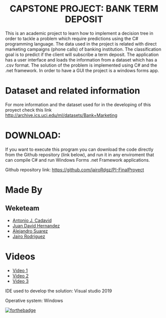 ﻿<h1 align="center"> CAPSTONE PROJECT: BANK TERM DEPOSIT</h1>

This is an academic project to learn how to implement a decision tree in order to tackle a problem which require predictions using the
C# programming language.
The data used in the project is related with direct marketing campaigns (phone calls) of banking institution.
The classification goal is to predict if the client will subscribe a term deposit. The application has a user interface and loads
the information from a dataset which has a .csv format.
The solution of the problem is implemented using C# and the .net framework. In order to have a GUI the project is a
windows forms app.

# Dataset and related information
For more information and the dataset used for in the developing of this proyect check this link
http://archive.ics.uci.edu/ml/datasets/Bank+Marketing

# DOWNLOAD:

If you want to execute this program you can download the code directly from the Github repository (link below), and run it in any
enviroment that can compile C# and run Windows Forms .net Framework applications.

Github repository link:
https://github.com/jairoRdgz/PI-FinalProyect


# Made By
## Weketeam
+ [Antonio J. Cadavid](https://github.com/cadav1nci "cadav1nci")
+ [Juan David Hernandez](https://github.com/juanher0825 "juanher0825")
+ [Alejandro Suarez](https://github.com/ASuarez10 "ASuarez10")
+ [Jairo Rodriguez](https://github.com/jairoRdgz "jairoRdgz")

# Videos
+ [Video 1](https://youtu.be/U2cCtGxF0GA)
+ [Video 2](https://youtu.be/EMYna1j9EJ0)
+ [Video 3](https://youtu.be/JumY_YtpVKk)

IDE used to develop the solution:
Visual studio 2019

Operative system:
Windows


[![forthebadge](https://forthebadge.com/images/badges/made-with-c-sharp.svg)](https://forthebadge.com)
